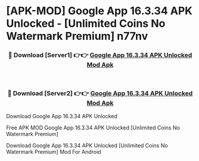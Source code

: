 # [APK-MOD] Google App 16.3.34 APK Unlocked - [Unlimited Coins No Watermark Premium] n77nv



<div align="center">
<h3>🔴 Download [Server1] 👉👉 <a href="https://momento.my/?title=Google_App_16.3.34_APK_Unlocked">Google App 16.3.34 APK Unlocked Mod Apk</a></h3><br>

<h3>🔴 Download [Server2] 👉👉 <a href="https://momento.my/?title=Google_App_16.3.34_APK_Unlocked">Google App 16.3.34 APK Unlocked Mod Apk</a></h3>
</div>



Download Google App 16.3.34 APK Unlocked 

Free APK MOD Google App 16.3.34 APK Unlocked [Unlimited Coins No Watermark Premium]

Download Google App 16.3.34 APK Unlocked [Unlimited Coins No Watermark Premium] Mod For Android

